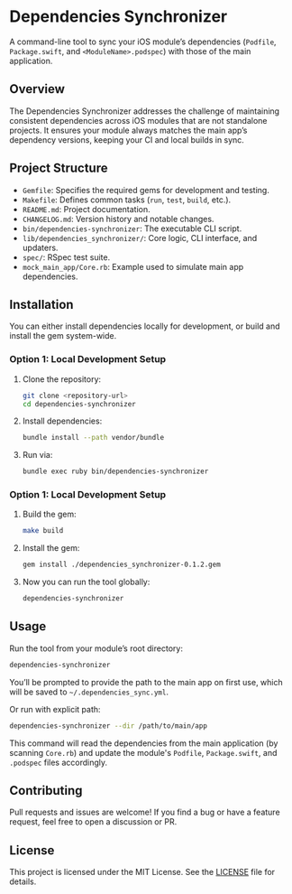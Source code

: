# Dependencies Synchronizer

A command-line tool to sync your iOS module’s dependencies (`Podfile`, `Package.swift`, and `<ModuleName>.podspec`) with those of the main application.

## Overview

The Dependencies Synchronizer addresses the challenge of maintaining consistent dependencies across iOS modules that are not standalone projects. It ensures your module always matches the main app’s dependency versions, keeping your CI and local builds in sync.

## Project Structure

- `Gemfile`: Specifies the required gems for development and testing.
- `Makefile`: Defines common tasks (`run`, `test`, `build`, etc.).
- `README.md`: Project documentation.
- `CHANGELOG.md`: Version history and notable changes.
- `bin/dependencies-synchronizer`: The executable CLI script.
- `lib/dependencies_synchronizer/`: Core logic, CLI interface, and updaters.
- `spec/`: RSpec test suite.
- `mock_main_app/Core.rb`: Example used to simulate main app dependencies.

## Installation

You can either install dependencies locally for development, or build and install the gem system-wide.

### Option 1: Local Development Setup

1. Clone the repository:
   ```bash
   git clone <repository-url>
   cd dependencies-synchronizer
   ```

2. Install dependencies:
   ```bash
   bundle install --path vendor/bundle
   ```

3. Run via:
   ```bash
   bundle exec ruby bin/dependencies-synchronizer
   ```

### Option 1: Local Development Setup

1. Build the gem:
   ```bash
   make build
   ```

2. Install the gem:
   ```bash
   gem install ./dependencies_synchronizer-0.1.2.gem
   ```

3. Now you can run the tool globally:
   ```bash
   dependencies-synchronizer
   ```

## Usage

Run the tool from your module’s root directory:
```bash
dependencies-synchronizer
```

You’ll be prompted to provide the path to the main app on first use, which will be saved to `~/.dependencies_sync.yml`.

Or run with explicit path:

```bash
dependencies-synchronizer --dir /path/to/main/app
```

This command will read the dependencies from the main application (by scanning `Core.rb`) and update the module's `Podfile`, `Package.swift`, and `.podspec` files accordingly.

## Contributing

Pull requests and issues are welcome! If you find a bug or have a feature request, feel free to open a discussion or PR.

## License

This project is licensed under the MIT License. See the [LICENSE](https://github.com/dielsonsales/dependencies-synchronizer/blob/main/LICENSE) file for details.
